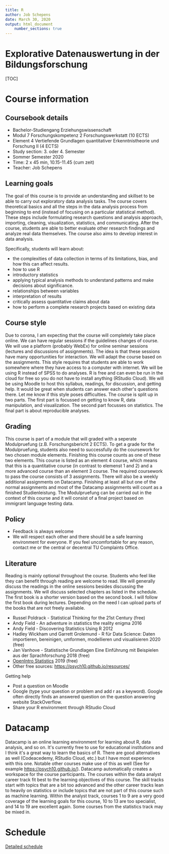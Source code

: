 ```yaml
---
title: R
author: Job Schepens
date: March 30, 2020
output: html_document
    number_sections: true
---
```


Explorative Datenauswertung in der Bildungsforschung
====================================

[TOC]


# Course information

## Coursebook details

- Bachelor-Studiengang Erziehungswissenschaft
- Modul 7 Forschungskompetenz 2 Forschungswerkstatt (10 ECTS)
- Element 4 Vertiefende Grundlagen quantitativer Erkenntnistheorie und Forschung II (4 ECTS) 
- Study section: 3. oder 4. Semester
- Sommer Semester 2020 
- Time: 2 x 45 min, 10.15-11.45 (cum zeit)
- Teacher: Job Schepens

## Learning goals

The goal of this course is to provide an understanding and skillset to be able to carry out exploratory data analysis tasks. The course covers theoretical basics and all the steps in the data analysis process from beginning to end (instead of focusing on a particular statistical method). These steps include formulating research questions and analysis approach, importing, cleaning, visualization, statistics, and communicating. After the course, students are able to better evaluate other research findings and analyze real data themselves. The course also aims to develop interest in data analysis.  

Specifically, students will learn about:
- the complexities of data collection in terms of its limitations, bias, and how this can affect results.
- how to use R 
- introductory statistics
- applying typical analysis methods to understand patterns and make decisions about significance. 
- relationships between variables
- interpretation of results 
- critically assess quantitative claims about data
- how to perform a complete research projects based on existing data 


## Course style

Due to corona, I am expecting that the course will completely take place online. We can have regular sessions if the guidelines changes of course. We will use a platform (probably WebEx) for online seminar sessions (lectures and discussions of assignments). The idea is that these sessions have many opportunities for interaction. We will adapt the course based on the assignments. This style requires that students are able to work somewhere where they have access to a computer with internet. We will be using R instead of SPSS to do analyses. R is free and can even be run in the cloud for free so you do not have to install anything (RStudio Cloud). We will be using Moodle to host this syllabus, readings, for discussion, and getting help. It would be great when students can answer each other's questions there. Let me know if this style poses difficulties. The course is split up in two parts. The first part is focussed on getting to know R, data manipulation, and visualization. The second part focusses on statistics. The final part is about reproducible analyses. 


## Grading

This course is part of a module that will graded with a seperate Modulpruefung (z.B. Forschungsbericht 2 ECTS). To get a grade for the Modulpruefung, students also need to successfully do the coursework for two chosen module elements. Finishing this course counts as one of these two elements. This course is listed as an element 4 course, which means that this is a quantitative course (in contrast to elemenst 1 and 2) and a more advanced course than an element 3 course. The required coursework to pass the course consists of 3 assignments. There will also be a weekly additional assignments on Datacamp. Finishing at least all but one of the normal assignments and most of the Datacamp assignments will count as a finished Studienleistung. The Modulpruefung can be carried out in the context of this course and it will consist of a final project based on immigrant language testing data. 


## Policy

- Feedback is always welcome
- We will respect each other and there should be a safe learning environment for everyone. If you feel uncomfortable for any reason, contact me or the central or decentral TU Complaints Office. 


## Literature 

Reading is mainly optional throughout the course. Students who feel like they can benefit through reading are welcome to read. We will generally discuss the readings in the online sessions besides discussing the assignments. We will discuss selected chapters as listed in the schedule. The first book is a shorter version based on the second book. I will follow the first book during  lectures. Depending on the need I can upload parts of the books that are not freely available. 

- Russel Poldrack - Statistical Thinking for the 21st Century (free)
- Andy Field - An adventure in statistics the reality enigma 2016
- Andy Field - Discovering Statistics Using R 2012
- Hadley Wickham und Garrett Grolemund - R für Data Science: Daten importieren, bereinigen, umformen, modellieren und visualisieren 2020 (free)
- Jan Vanhove - Statistische Grundlagen Eine Einführung mit Beispielen aus der Sprachforschung 2018 (free)
- [OpenIntro Statistics](https://www.openintro.org/stat/textbook.php) 2019 (free)
- Other free sources: https://psych10.github.io/resources/ 


Getting help 

- Post a question on Moodle
- Google (type your question or problem and add r as a keyword). Google often directly finds an answered question on the question answering website StackOverflow. 
- Share your R environment through RStudio Cloud


# Datacamp

Datacamp is an online learning environment for learning about R, data analysis, and so on. It's currently free to use for educational institutions and I think it's a great way to learn the basics of R. There are good alternatives as well (Codeacedemy, RStudio Cloud, etc.) but I have most experience with this one. Notable other courses make use of this as well (See for example https://psych10.github.io/). Datacamp automatically creates a workspace for the course participants. The courses within the data analyst career track fit best to the learning objectives of this course. The skill tracks start with topics that are a bit too advanced and the other career tracks lean to heavily on statistics or include topics that are not part of this course such as machine learning. Within the analyst track, courses 1 to 9 are a very good coverage of the learning goals for this course, 10 to 13 are too specialist, and 14 to 19 are excellent again. Some courses from the statistics track may be mixed in. 


# Schedule

[Detailed schedule](https://jobschepens.github.io/EW-M7E4/detailedschedule.html) 